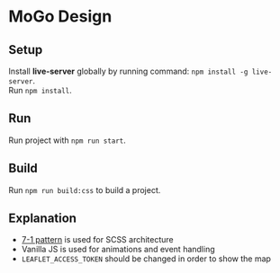 # MoGo Design

## Setup

Install **live-server** globally by running command: `npm install -g live-server`.  
Run `npm install`.  

## Run

Run project with `npm run start`.

## Build

Run `npm run build:css` to build a project.

## Explanation

- [7-1 pattern](https://sass-guidelin.es/#the-7-1-pattern) is used for SCSS architecture
- Vanilla JS is used for animations and event handling
- `LEAFLET_ACCESS_TOKEN` should be changed in order to show the map
